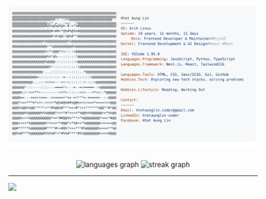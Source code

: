 <a href="https://github.com/HTLA380/HTLA380">
  <picture>
    <source media="(prefers-color-scheme: dark)" srcset="https://raw.githubusercontent.com/HTLA380/HTLA380/main/dark_mode.svg">
    <img alt="Andrew Grant's GitHub Profile README" src="https://raw.githubusercontent.com/HTLA380/HTLA380/main/light_mode.svg">
  </picture>
</a>

###

<div align="center">
  <img src="https://github-readme-stats.vercel.app/api/top-langs?username=HTLA380&locale=en&hide_title=false&layout=compact&card_width=320&langs_count=5&theme=dracula&hide_border=false&order=2" height="150" alt="languages graph"  />
  <img src="https://github-readme-streak-stats.herokuapp.com/?user=HTLA380&theme=dracula&hide_border=false" height="150" alt="streak graph"  />
</div>

---
![](https://komarev.com/ghpvc/?username=HTLA380&color=ff69b4&base=890)
